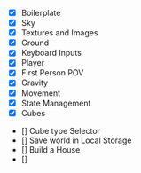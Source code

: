 - [x] Boilerplate
- [x] Sky
- [x] Textures and Images
- [x] Ground
- [x] Keyboard Inputs
- [x] Player
- [x] First Person POV
- [x] Gravity
- [x] Movement
- [x] State Management
- [x] Cubes
- [] Cube type Selector
- [] Save world in Local Storage
- [] Build a House
- [] 